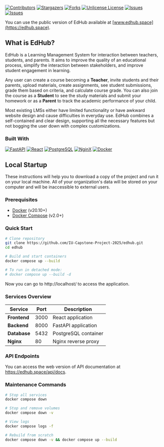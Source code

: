 [![Contributors][contributors-shield]][contributors-url]
[![Stargazers][stars-shield]][stars-url]
[![Forks][forks-shield]][forks-url]
[![Unlicense License][license-shield]][license-url]
[![Issues][prod-shield]][prod-url]
[![Issues][issues-shield]][issues-url]

You can use the public version of EdHub available at [www.edhub.space](https://edhub.space).

## What is EdHub?

EdHub is a Learning Management System for interaction between teachers, students, and parents. It aims to improve the quality of an educational process, simplify the interaction between stakeholders, and improve student engagement in learning.

Any user can create a course becoming a **Teacher**, invite students and their parents, upload materials, create assignments, see student submissions, grade them based on criteria, and calculate course grade. You can also join the course as a **Student** to see the study materials and submit your homework or as a **Parent** to track the academic performance of your child.

Most existing LMSs either have limited functionality or have awkward website design and cause difficulties in everyday use. EdHub combines a self-contained and clear design, supporting all the necessary features but not bogging the user down with complex customizations.

### Built With

[![FastAPI][FastAPI]][FastAPI-url]
[![React][React]][React-url]
[![PostgreSQL][PostgreSQL]][PostgreSQL-url]
[![NginX][NginX]][NginX-url]
[![Docker][Docker]][Docker-url]

## Local Startup

These instructions will help you to download a copy of the project and run it on your local machine. All of your organization's data will be stored on your computer and will be inaccessible to external users.

### Prerequisites
- [Docker](https://docs.docker.com/get-docker/) (v20.10+)
- [Docker Compose](https://docs.docker.com/compose/install/) (v2.0+)

### Quick Start
```bash
# Clone repository
git clone https://github.com/IU-Capstone-Project-2025/edhub.git
cd edhub

# Build and start containers
docker compose up --build

# To run in detached mode:
# docker compose up --build -d
```
Now you can go to http://localhost/ to access the application.

### Services Overview
| Service       | Port  | Description            |
|---------------|-------|------------------------|
| **Frontend**  | 3000  | React application      |
| **Backend**   | 8000  | FastAPI application    |
| **Database**  | 5432  | PostgreSQL container   |
| **Nginx**     | 80    | Nginx reverse proxy    |

### API Endpoints

You can access the web version of API documentation at https://edhub.space/api/docs.

### Maintenance Commands
```bash
# Stop all services
docker compose down

# Stop and remove volumes
docker compose down -v

# View logs
docker compose logs -f

# Rebuild from scratch
docker compose down -v && docker compose up --build
```
[contributors-shield]: https://img.shields.io/github/contributors/IU-Capstone-Project-2025/edhub.svg?style=for-the-badge
[contributors-url]: https://github.com/IU-Capstone-Project-2025/edhub/graphs/contributors
[stars-shield]: https://img.shields.io/github/stars/IU-Capstone-Project-2025/edhub.svg?style=for-the-badge
[stars-url]: https://github.com/IU-Capstone-Project-2025/edhub/stargazers
[forks-shield]: https://img.shields.io/github/forks/IU-Capstone-Project-2025/edhub.svg?style=for-the-badge
[forks-url]: https://github.com/IU-Capstone-Project-2025/edhub/network/members
[issues-shield]: https://img.shields.io/github/issues/IU-Capstone-Project-2025/edhub.svg?style=for-the-badge
[issues-url]: https://github.com/IU-Capstone-Project-2025/edhub/issues
[license-shield]: https://img.shields.io/github/license/IU-Capstone-Project-2025/edhub.svg?style=for-the-badge
[license-url]: https://github.com/IU-Capstone-Project-2025/edhub/blob/main/LICENSE
[prod-shield]: https://img.shields.io/github/actions/workflow/status/IU-Capstone-Project-2025/edhub/deploy-prod.yml?style=for-the-badge
[prod-url]: https://github.com/IU-Capstone-Project-2025/edhub/actions

[FastAPI]: https://img.shields.io/badge/FastAPI-005571?style=for-the-badge&logo=fastapi
[FastAPI-url]: https://fastapi.tiangolo.com/
[React]: https://img.shields.io/badge/-ReactJs-61DAFB?logo=react&logoColor=white&style=for-the-badge
[React-url]: https://react.dev/
[PostgreSQL]: https://img.shields.io/badge/postgresql-4169e1?style=for-the-badge&logo=postgresql&logoColor=white
[PostgreSQL-url]: https://www.postgresql.org/
[NginX]: https://img.shields.io/badge/Nginx-009639?logo=nginx&logoColor=white&style=for-the-badge
[NginX-url]: https://nginx.org/
[Docker]: https://img.shields.io/badge/docker-257bd6?style=for-the-badge&logo=docker&logoColor=white
[Docker-url]: https://www.docker.com/